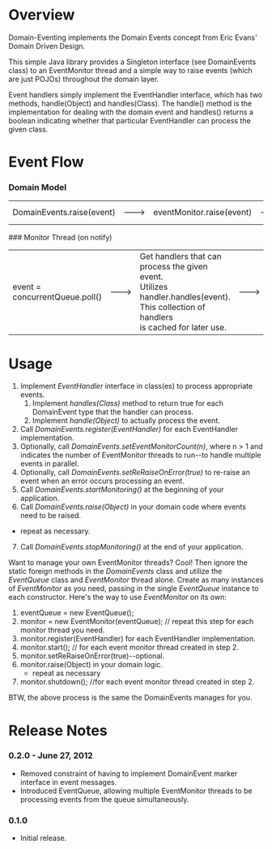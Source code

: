 Overview
========
Domain-Eventing implements the Domain Events concept from Eric Evans' Domain Driven Design.

This simple Java library provides a Singleton interface (see DomainEvents class) to an EventMonitor thread and a simple
way to raise events (which are just POJOs) throughout the domain layer.

Event handlers simply implement the EventHandler interface, which has two methods, handle(Object) and handles(Class).
The handle() method is the implementation for dealing with the domain event and handles() returns a boolean indicating
whether that particular EventHandler can process the given class.

Event Flow
==========
### Domain Model
<table border="0">
	<tr>
		<td>DomainEvents.raise(event)</td>
		<td>---&gt;</td>
		<td>eventMonitor.raise(event)</td>
		<td>---&gt;</td>
		<td>concurrentQueue.add(event)<br/>monitorThread.notify()</td>
	</tr>
</table>
### Monitor Thread (on notify)
<table border="0">
	<tr>
		<td>event = concurrentQueue.poll()</td>
		<td>---&gt;</td>
		<td>Get handlers that can process the given event.<br/>Utilizes handler.handles(event).<br/>This collection of handlers<br/>is cached for later use.</td>
		<td>---&gt;</td>
		<td>handler.handle(event)<br/>(for each handler)</td>
	</tr>
</table>

Usage
=====
1. Implement *EventHandler* interface in class(es) to process appropriate events.
   1. Implement *handles(Class)* method to return true for each DomainEvent type that the handler can process.
   2. Implement *handle(Object)* to actually process the event.
2. Call *DomainEvents.register(EventHandler)* for each EventHandler implementation.
3. Optionally, call *DomainEvents.setEventMonitorCount(n)*, where n > 1 and indicates the number of EventMonitor threads to run--to handle multiple events in parallel.
4. Optionally, call *DomainEvents.setReRaiseOnError(true)* to re-raise an event when an error occurs processing an event. 
5. Call *DomainEvents.startMonitoring()* at the beginning of your application.
6. Call *DomainEvents.raise(Object)* in your domain code where events need to be raised.
  - repeat as necessary.
7. Call *DomainEvents.stopMonitoring()* at the end of your application.

Want to manage your own EventMonitor threads?  Cool!  Then ignore the static foreign methods in the *DomainEvents* class and utilize the *EventQueue* class and *EventMonitor* thread alone.  Create as many instances of *EventMonitor* as you need, passing in the single *EventQueue* instance to each constructor. Here's the way to use *EventMonitor* on its own:

1. eventQueue = new EventQueue();
2. monitor = new EventMonitor(eventQueue);  // repeat this step for each monitor thread you need.
3. monitor.register(EventHandler) for each EventHandler implementation.
4. monitor.start(); // for each event monitor thread created in step 2.
5. monitor.setReRaiseOnError(true)--optional.
6. monitor.raise(Object) in your domain logic.
   - repeat as necessary
7. monitor.shutdown(); //for each event monitor thread created in step 2.

BTW, the above process is the same the DomainEvents manages for you.

Release Notes
=============
### 0.2.0 - June 27, 2012
* Removed constraint of having to implement DomainEvent marker interface in event messages.
* Introduced EventQueue, allowing multiple EventMonitor threads to be processing events from the queue simultaneously.

### 0.1.0
* Initial release.
